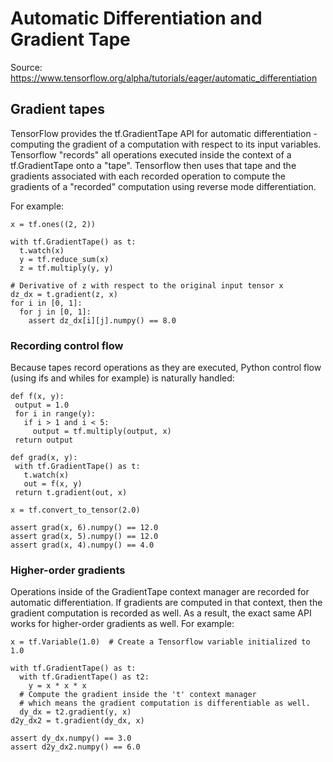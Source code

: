 # Automatic Differentiation and Gradient Tape
Source: https://www.tensorflow.org/alpha/tutorials/eager/automatic_differentiation


## Gradient tapes
TensorFlow provides the tf.GradientTape API for automatic differentiation - computing the gradient of a computation with respect to its input variables. Tensorflow "records" all operations executed inside the context of a tf.GradientTape onto a "tape". Tensorflow then uses that tape and the gradients associated with each recorded operation to compute the gradients of a "recorded" computation using reverse mode differentiation.

For example:

```
x = tf.ones((2, 2))
  
with tf.GradientTape() as t:
  t.watch(x)
  y = tf.reduce_sum(x)
  z = tf.multiply(y, y)

# Derivative of z with respect to the original input tensor x
dz_dx = t.gradient(z, x)
for i in [0, 1]:
  for j in [0, 1]:
    assert dz_dx[i][j].numpy() == 8.0
```

### Recording control flow
Because tapes record operations as they are executed, Python control flow (using ifs and whiles for example) is naturally handled:

 ```
 def f(x, y):
  output = 1.0
  for i in range(y):
    if i > 1 and i < 5:
      output = tf.multiply(output, x)
  return output

def grad(x, y):
  with tf.GradientTape() as t:
    t.watch(x)
    out = f(x, y)
  return t.gradient(out, x) 

x = tf.convert_to_tensor(2.0)

assert grad(x, 6).numpy() == 12.0
assert grad(x, 5).numpy() == 12.0
assert grad(x, 4).numpy() == 4.0
 ```
 ### Higher-order gradients
Operations inside of the GradientTape context manager are recorded for automatic differentiation. If gradients are computed in that context, then the gradient computation is recorded as well. As a result, the exact same API works for higher-order gradients as well. For example:

```
x = tf.Variable(1.0)  # Create a Tensorflow variable initialized to 1.0

with tf.GradientTape() as t:
  with tf.GradientTape() as t2:
    y = x * x * x
  # Compute the gradient inside the 't' context manager
  # which means the gradient computation is differentiable as well.
  dy_dx = t2.gradient(y, x)
d2y_dx2 = t.gradient(dy_dx, x)

assert dy_dx.numpy() == 3.0
assert d2y_dx2.numpy() == 6.0
```
